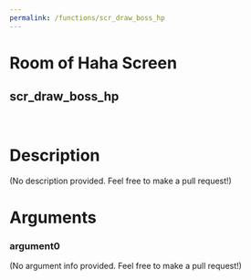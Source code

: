 ```yaml
---
permalink: /functions/scr_draw_boss_hp
---
```

# Room of Haha Screen  
## scr_draw_boss_hp  
&nbsp;  
# Description  
(No description provided. Feel free to make a pull request!) 
&nbsp;  
# Arguments
### argument0
(No argument info provided. Feel free to make a pull request!)
&nbsp;  


